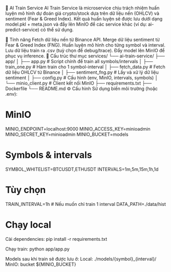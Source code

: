 📘 AI Train Service
AI Train Service là microservice chịu trách nhiệm huấn luyện mô hình dự đoán giá crypto/stock dựa trên dữ liệu nến (OHLCV) và sentiment (Fear & Greed Index).
Kết quả huấn luyện sẽ được lưu dưới dạng model.pkl + meta.json và đẩy lên MinIO để các service khác (ví dụ: ai-predict-service) có thể sử dụng.

🚀 Tính năng
Fetch dữ liệu nến từ Binance API.
Merge dữ liệu sentiment từ Fear & Greed Index (FNG).
Huấn luyện mô hình cho từng symbol và interval.
Lưu dữ liệu train ra .csv (tuỳ chọn để debug/trace).
Đẩy model lên MinIO để phục vụ inference.
📂 Cấu trúc thư mục
services/
└── ai-train-service/
    ├── app/
    │   ├── app.py               # Script chính để train all symbols/intervals
    │   ├── train_one.py         # Hàm train cho 1 symbol-interval
    │   ├── fetch_data.py        # Fetch dữ liệu OHLCV từ Binance
    │   ├── sentiment_fng.py     # Lấy và xử lý dữ liệu sentiment
    │   ├── config.py            # Cấu hình (env, MinIO, intervals, symbols)
    │   └── minio_client.py      # Client kết nối MinIO
    ├── requirements.txt
    ├── Dockerfile
    └── README.md
⚙️ Cấu hình
Sử dụng biến môi trường (hoặc .env):

# MinIO
MINIO_ENDPOINT=localhost:9000
MINIO_ACCESS_KEY=minioadmin
MINIO_SECRET_KEY=minioadmin
MINIO_BUCKET=models

# Symbols & intervals
SYMBOL_WHITELIST=BTCUSDT,ETHUSDT
INTERVALS=1m,5m,15m,1h,1d

# Tùy chọn
TRAIN_INTERVAL=1h   # Nếu muốn chỉ train 1 interval
DATA_PATH=./data/hist


# Chạy local

Cài dependencies:
pip install -r requirements.txt

Chạy train:
python app/app.py


Models sau khi train sẽ được lưu ở:
Local: ./models/{symbol}_{interval}/
MinIO: bucket ${MINIO_BUCKET}